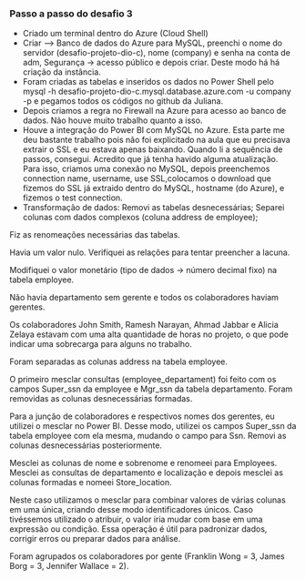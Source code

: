 ### Passo a passo do desafio 3

- Criado um terminal dentro do Azure (Cloud Shell)
- Criar --> Banco de dados do Azure para MySQL, preenchi o nome do servidor (desafio-projeto-dio-c), nome (company) e senha na conta de adm, Segurança -> acesso público e depois criar. Deste modo há há criação da instância.
-  Foram criadas as tabelas e inseridos os dados no Power Shell pelo mysql -h desafio-projeto-dio-c.mysql.database.azure.com -u company -p e pegamos todos os códigos no github da Juliana.
-  Depois criamos a regra no Firewall na Azure para acesso ao banco de dados. Não houve muito trabalho quanto a isso.
- Houve a integração do Power BI com MySQL no Azure. Esta parte me deu bastante trabalho pois não foi explicitado na aula que eu precisava extrair o SSL e eu estava apenas baixando. Quando li a sequência de passos, consegui. Acredito que já tenha havido alguma atualização. Para isso, criamos uma conexão no MySQL, depois preenchemos connection name, username, use SSL,colocamos o download que fizemos do SSL já extraido dentro do MySQL, hostname (do Azure), e fizemos o test connection. 
- Transformação de dados: 
 Removi as tabelas desnecessárias;
Separei colunas com dados complexos (coluna address de employee);

Fiz as renomeações necessárias das tabelas.

Havia um valor nulo. Verifiquei as relações para tentar preencher a lacuna.

Modifiquei o valor monetário (tipo de dados -> número decimal fixo) na tabela employee.

Não havia departamento sem gerente e todos os colaboradores haviam gerentes.

Os colaboradores John Smith, Ramesh Narayan, Ahmad Jabbar e Alicia Zelaya estavam com uma alta quantidade de horas no projeto, o que pode indicar uma sobrecarga para alguns no trabalho.

Foram separadas as colunas address na tabela employee.

O primeiro mesclar consultas (employee_departament) foi feito com os campos Super_ssn da employee e Mgr_ssn da tabela departamento.
Foram removidas as colunas desnecessárias formadas.

Para a junção de colaboradores e respectivos nomes dos gerentes, eu utilizei o mesclar no Power BI. Desse modo, utilizei os campos Super_ssn da tabela employee com ela mesma, mudando o campo para Ssn. Removi as colunas desnecessárias posteriormente.

Mesclei as colunas de nome e sobrenome e renomeei para Employees.
Mesclei as consultas de departamento e localização e depois mesclei as colunas formadas e nomeei Store_location.

Neste caso utilizamos o mesclar para combinar valores de várias colunas em uma única, criando desse modo identificadores únicos. Caso tivéssemos utilizado o atribuir, o valor iria mudar com base em uma expressão ou condição. Essa operação é útil para padronizar dados, corrigir erros ou preparar dados para análise.

Foram agrupados os colaboradores por gente (Franklin Wong = 3, James Borg = 3, Jennifer Wallace = 2). 
